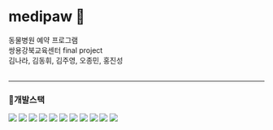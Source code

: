 # medipaw 🐾
동물병원 예약 프로그램 <br>
쌍용강북교육센터 final project <br>
김나라, 김동휘, 김주영, 오종민, 홍진성 <br>
<br>
<hr>
<h3>📓개발스택</h3>
<span><img src="https://img.shields.io/badge/javascript-F7DF1E?style=flat&logo=JavaScript&logoColor=white"/>
<img src="https://img.shields.io/badge/jquery-0769AD?style=flat&logo=jquery&logoColor=white"/>
<img src="https://img.shields.io/badge/css3-1572B6?style=flat&logo=css3&logoColor=white"/>
<img src="https://img.shields.io/badge/html5-E34F26?style=flat&logo=html5&logoColor=white"/>
<img src="https://img.shields.io/badge/oracle-F80000?style=flat&logo=oracle&logoColor=white"/>
<img src="https://img.shields.io/badge/spring-6DB33F?style=flat&logo=spring&logoColor=white"/>
<img src="https://img.shields.io/badge/bootstrap-7952B3?style=flat&logo=bootstrap&logoColor=white"/>
<img src="https://img.shields.io/badge/apachetomcat-F8DC75?style=flat&logo=apachetomcat&logoColor=white"/>
<img src="https://img.shields.io/badge/git-F05032?style=flat&logo=git&logoColor=white"/>
<img src="https://img.shields.io/badge/github-181717?style=flat&logo=github&logoColor=white"/>
<img src="https://img.shields.io/badge/notion-000000?style=flat&logo=notion&logoColor=white"/></span>

